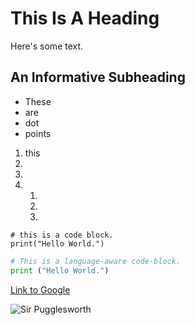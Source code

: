 # This Is A Heading

Here's some text.

## An Informative Subheading

* These 
* are 
* dot  
* points

1. this
2. 
3. 
4. 
    1. 
    2. 
    3. 

```
# this is a code block.
print("Hello World.")
```

```python
# This is a language-aware code-block.  
print ("Hello World.")
```

[Link to Google](https://www.google.com)

![Sir Pugglesworth](./DougThePug)